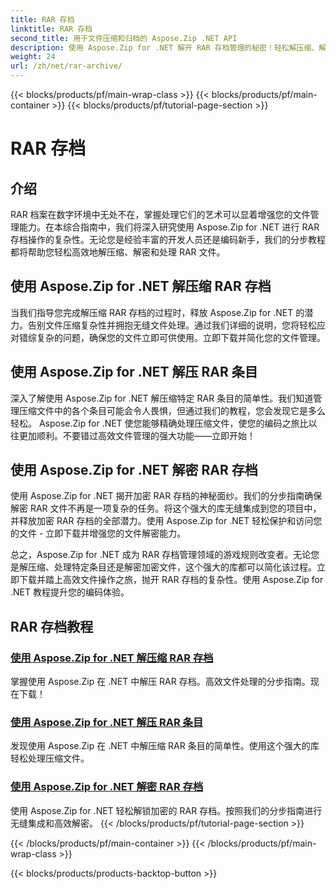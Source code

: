 ```yaml
---
title: RAR 存档
linktitle: RAR 存档
second_title: 用于文件压缩和归档的 Aspose.Zip .NET API
description: 使用 Aspose.Zip for .NET 解开 RAR 存档管理的秘密！轻松解压缩、解密和处理压缩文件。立即下载以实现高效的文件处理。
weight: 24
url: /zh/net/rar-archive/
---
```


{{< blocks/products/pf/main-wrap-class >}}
{{< blocks/products/pf/main-container >}}
{{< blocks/products/pf/tutorial-page-section >}}

# RAR 存档


## 介绍

RAR 档案在数字环境中无处不在，掌握处理它们的艺术可以显着增强您的文件管理能力。在本综合指南中，我们将深入研究使用 Aspose.Zip for .NET 进行 RAR 存档操作的复杂性。无论您是经验丰富的开发人员还是编码新手，我们的分步教程都将帮助您轻松高效地解压缩、解密和处理 RAR 文件。

## 使用 Aspose.Zip for .NET 解压缩 RAR 存档
当我们指导您完成解压缩 RAR 存档的过程时，释放 Aspose.Zip for .NET 的潜力。告别文件压缩复杂性并拥抱无缝文件处理。通过我们详细的说明，您将轻松应对错综复杂的问题，确保您的文件立即可供使用。立即下载并简化您的文件管理。

## 使用 Aspose.Zip for .NET 解压 RAR 条目
深入了解使用 Aspose.Zip for .NET 解压缩特定 RAR 条目的简单性。我们知道管理压缩文件中的各个条目可能会令人畏惧，但通过我们的教程，您会发现它是多么轻松。 Aspose.Zip for .NET 使您能够精确处理压缩文件，使您的编码之旅比以往更加顺利。不要错过高效文件管理的强大功能——立即开始！

## 使用 Aspose.Zip for .NET 解密 RAR 存档
使用 Aspose.Zip for .NET 揭开加密 RAR 存档的神秘面纱。我们的分步指南确保解密 RAR 文件不再是一项复杂的任务。将这个强大的库无缝集成到您的项目中，并释放加密 RAR 存档的全部潜力。使用 Aspose.Zip for .NET 轻松保护和访问您的文件 - 立即下载并增强您的文件解密能力。

总之，Aspose.Zip for .NET 成为 RAR 存档管理领域的游戏规则改变者。无论您是解压缩、处理特定条目还是解密加密文件，这个强大的库都可以简化该过程。立即下载并踏上高效文件操作之旅，抛开 RAR 存档的复杂性。使用 Aspose.Zip for .NET 教程提升您的编码体验。
## RAR 存档教程
### [使用 Aspose.Zip for .NET 解压缩 RAR 存档](./decompress-rar-archive/)
掌握使用 Aspose.Zip 在 .NET 中解压 RAR 存档。高效文件处理的分步指南。现在下载！
### [使用 Aspose.Zip for .NET 解压 RAR 条目](./decompress-rar-entry/)
发现使用 Aspose.Zip 在 .NET 中解压缩 RAR 条目的简单性。使用这个强大的库轻松处理压缩文件。
### [使用 Aspose.Zip for .NET 解密 RAR 存档](./decrypt-rar-archive/)
使用 Aspose.Zip for .NET 轻松解锁加密的 RAR 存档。按照我们的分步指南进行无缝集成和高效解密。
{{< /blocks/products/pf/tutorial-page-section >}}

{{< /blocks/products/pf/main-container >}}
{{< /blocks/products/pf/main-wrap-class >}}

{{< blocks/products/products-backtop-button >}}
